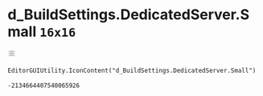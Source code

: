 # d_BuildSettings.DedicatedServer.Small `16x16`
<img src="/img/d_BuildSettings.DedicatedServer.Small.png" width=16 height=16>

``` CSharp
EditorGUIUtility.IconContent("d_BuildSettings.DedicatedServer.Small")
```
```
-2134664407540065926
```
